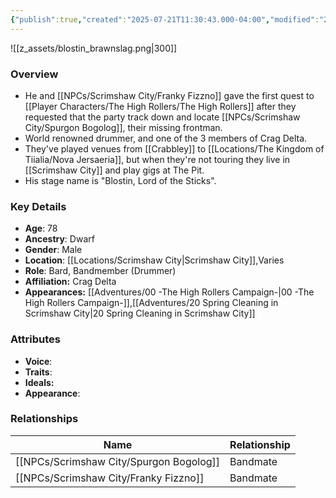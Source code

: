 ```yaml
---
{"publish":true,"created":"2025-07-21T11:30:43.000-04:00","modified":"2025-08-14T15:19:50.000-04:00","published":"2025-08-14T15:19:50.000-04:00","cssclasses":"","Age":"78","Ancestry":["Dwarf"],"Gender":"Male","Location":["[[Locations/Scrimshaw City]]","Varies"],"Role":["Bard, Bandmember (Drummer)"],"Affiliation":["Crag Delta"],"Appearances":["[[00 -The High Rollers Campaign-]]","[[20 Spring Cleaning in Scrimshaw City]]"]}
---
```



![[z_assets/blostin_brawnslag.png|300]]

### Overview
- He and [[NPCs/Scrimshaw City/Franky Fizzno]] gave the first quest to [[Player Characters/The High Rollers/The High Rollers]] after they requested that the party track down and locate [[NPCs/Scrimshaw City/Spurgon Bogolog]], their missing frontman.
- World renowned drummer, and one of the 3 members of Crag Delta.
- They've played venues from [[Crabbley]] to [[Locations/The Kingdom of Tiialia/Nova Jersaeria]], but when they're not touring they live in [[Scrimshaw City]] and play gigs at The Pit.
- His stage name is "Blostin, Lord of the Sticks".

### Key Details
- **Age**: 78
- **Ancestry**: Dwarf
- **Gender**: Male
- **Location**: [[Locations/Scrimshaw City\|Scrimshaw City]],Varies
- **Role**: Bard, Bandmember (Drummer)
- **Affiliation:** Crag Delta
- **Appearances:** [[Adventures/00 -The High Rollers Campaign-\|00 -The High Rollers Campaign-]],[[Adventures/20 Spring Cleaning in Scrimshaw City\|20 Spring Cleaning in Scrimshaw City]]

### Attributes
- **Voice**: 
- **Traits**: 
- **Ideals:** 
- **Appearance**: 

### Relationships

| Name                | Relationship |
| ------------------- | ------------ |
| [[NPCs/Scrimshaw City/Spurgon Bogolog]] | Bandmate     |
| [[NPCs/Scrimshaw City/Franky Fizzno]]   | Bandmate     |
